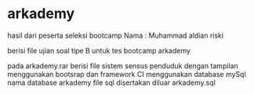 # arkademy
hasil dari peserta seleksi bootcamp
Nama : Muhammad aldian riski

berisi file ujian soal tipe B untuk tes bootcamp arkademy

pada arkademy.rar berisi file sistem sensus penduduk dengan tampilan menggunakan bootsrap dan framework CI
menggunakan database mySql
nama database arkademy
file sql disertakan diluar arkademy.sql
